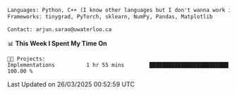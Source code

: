 ```txt
Languages: Python, C++ (I know other languages but I don't wanna work in em)
Frameworks: tinygrad, PyTorch, sklearn, NumPy, Pandas, Matplotlib

Contact: arjun.sarao@uwaterloo.ca
```

<!--START_SECTION:waka-->
📊 **This Week I Spent My Time On** 

```text
🐱‍💻 Projects: 
Implementations          1 hr 55 mins        █████████████████████████   100.00 % 
```


 Last Updated on 26/03/2025 00:52:59 UTC
<!--END_SECTION:waka-->
